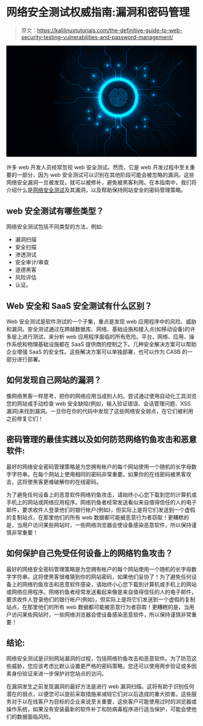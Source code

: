 # 网络安全测试权威指南:漏洞和密码管理

> 原文：<https://kalilinuxtutorials.com/the-definitive-guide-to-web-security-testing-vulnerabilities-and-password-management/>

[![](img//5bd43a0e379bfac1c23968d03b5c5140.png)](https://blogger.googleusercontent.com/img/a/AVvXsEhn_fGwhDSn-JIFHZRBz-I9fKTqcPPPeD0BlVG1Vmj9mqqjx9whbz9v5SvlphdN066TwJkM43C-8r2OGAkHT3ilzJ5VYqD7okG3iyVPAsJGzmYK_ZUX9lYmYYAajKL493gzoWjQzEIjniKicH1KXyEJ34tFGP383RSP-fZdOm3eyYUp4hjAnGuhWoS-3w=s16000)

许多 web 开发人员经常忽视 web 安全测试。然而，它是 web 开发过程中至关重要的一部分，因为 web 安全测试可以识别在其他阶段可能会被忽略的漏洞。这些网络安全漏洞一旦被发现，就可以被修补，避免被黑客利用。在本指南中，我们将介绍什么是[网络安全测试](https://www.getastra.com/blog/security-audit/web-application-security-testing/)及其漏洞，以及帮助保持网站安全的密码管理策略。

## **web 安全测试有哪些类型？**

网络安全测试包括不同类型的方法，例如:

*   漏洞扫描
*   安全扫描
*   渗透测试
*   安全审计/审查
*   道德黑客
*   风险评估
*   认证。

## Web 安全和 SaaS 安全测试有什么区别？

Web 安全测试是软件测试的一个子集，重点是发现 web 应用程序中的风险、威胁和漏洞。安全测试通过在跨越数据库、网络、基础设施和接入点(如移动设备)的许多层上进行测试，来分析 web 应用程序面临的所有危险。平台、网络、应用、操作系统和物理基础设施都在 SaaS 提供商的控制之下。几种安全解决方案可以帮助企业增强 SaaS 的安全性。这些解决方案可以单独部署，也可以作为 CASB 的一部分进行部署。

## **如何发现自己网站的漏洞？**

像网络黑客一样思考，把你的网络应用当成别人的。尝试通过使用自动化工具浏览您的网站或手动检查 web 安全缺陷(例如，输入验证错误、会话管理问题、XSS 漏洞)来找到漏洞。一旦你在你的代码中发现了这些网络安全弱点，在它们被利用之前修复它们！

## **密码管理的最佳实践以及如何防范网络钓鱼攻击和恶意软件:**

最好的网络安全密码管理策略是为您拥有帐户的每个网站使用一个随机的长字母数字字符串。在每个网站上使用相同的密码非常重要。如果你的在线密码被黑客攻击，这将使黑客更难破解你的在线密码。

为了避免任何设备上的恶意软件网络钓鱼攻击，请始终小心您下载到您的计算机或手机上的网站或网络应用程序。网络钓鱼者经常发送看似来自值得信任的人的电子邮件，要求收件人登录他们的银行帐户(例如)，但实际上是将它们发送到一个虚假的复制站点，在那里他们的所有 web 数据都可能被恶意行为者窃取！更糟糕的是，当用户访问某些网站时，一些网络浏览器会使设备感染恶意软件，所以保持谨慎非常重要！

## 如何保护自己免受任何设备上的网络钓鱼攻击？

最好的网络安全密码管理策略是为您拥有帐户的每个网站使用一个随机的长字母数字字符串。这将使黑客很难猜到你的网站密码，如果他们妥协了！为了避免任何设备上的网络钓鱼攻击和恶意软件感染，请始终小心您下载到计算机或手机上的网站或网络应用程序。网络钓鱼者经常发送看起来像是来自值得信任的人的电子邮件，要求收件人登录他们的银行帐户(例如)，但实际上是将它们发送到一个虚假的复制站点，在那里他们的所有 web 数据都可能被恶意行为者窃取！更糟糕的是，当用户访问某些网站时，一些网络浏览器会使设备感染恶意软件，所以保持谨慎非常重要！

## **结论:**

网络安全测试是识别网站漏洞的过程，包括网络钓鱼攻击和恶意软件。为了防范这些威胁，您应该考虑比默认设置更严格的密码策略。您还可以使用两步验证或多因素身份验证来进一步保护对您站点的访问。

在漏洞发生之前发现漏洞的最好方法是进行 web 漏洞扫描。这将有助于识别任何潜在的弱点，以便您可以提前采取措施来减轻它们对以后造成的重大损害。这些服务对于以在线客户为目标的企业来说至关重要，这些客户可能使用过时的浏览器或操作系统，如果没有安装最新的软件补丁和防病毒程序进行适当保护，可能会使他们的数据面临风险。
